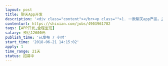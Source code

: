 ```yaml
---                
layout: post       
title: 聊天App开发           
description: '<div class="content"></br><p class="">1. 一款聊天app产品，主打安全，支持阅后即焚；</br><br/>2.使用Android原生开发；</br><br/>3.需要驻场 ；</p></br><p class="">主要工作包含：</br><br/>1. 框架搭建；</br><br/>2. 功能开发；</br><br/>3. 项目上线；</br><br/>需要有实际项目开发经验人来做，比较紧</p></br><p class="">具体情况再沟通。</br></p></br></div>'     
contenturl: https://shixian.com/jobs/4903961782      
tags: [APP开发,全程坐班]            
salary: 预估12600元          
publish_time: '已发布 7 小时'         
start_time: '2018-06-21 14:15:02'           
apply: 1                   
time_range: 21天              
status: 招募中                  
---                 
```

